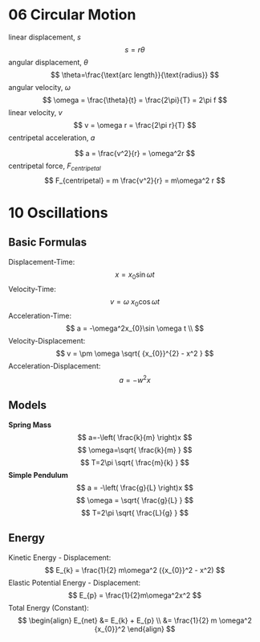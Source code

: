 # 06 Circular Motion

linear displacement, $s$
$$
s = r \theta
$$
angular displacement, $\theta$
$$
\theta=\frac{\text{arc length}}{\text{radius}}
$$
angular velocity, $\omega$
$$
\omega = \frac{\theta}{t} = \frac{2\pi}{T} = 2\pi f
$$
linear velocity, $v$
$$
v = \omega r = \frac{2\pi r}{T}
$$
centripetal acceleration, $a$

$$
a = \frac{v^2}{r} = \omega^2r
$$
centripetal force, $F_{centripetal}$
$$
F_{centripetal} = m \frac{v^2}{r} = m\omega^2 r
$$
# 10 Oscillations

## Basic Formulas

Displacement-Time:
$$
x = x_{0} \sin \omega t
$$
Velocity-Time:
$$
v = \omega \ x_{0} \cos \omega t
$$
Acceleration-Time:
$$
a = -\omega^2x_{0}\sin \omega t \\
$$
Velocity-Displacement:
$$
v = \pm \omega \sqrt{ {x_{0}}^{2} - x^2 }
$$
Acceleration-Displacement:
$$
a = -w^2x
$$
## Models

**Spring Mass**
$$
a=-\left( \frac{k}{m} \right)x
$$
$$
\omega=\sqrt{ \frac{k}{m} }
$$
$$
T=2\pi \sqrt{ \frac{m}{k} }
$$
**Simple Pendulum**
$$
a = -\left( \frac{g}{L} \right)x
$$
$$
\omega = \sqrt{ \frac{g}{L} }
$$
$$
T=2\pi \sqrt{ \frac{L}{g} }
$$

## Energy
Kinetic Energy - Displacement:
$$
E_{k} = \frac{1}{2} m\omega^2 ({x_{0}}^2 - x^2)
$$
Elastic Potential Energy - Displacement:
$$
E_{p} = \frac{1}{2}m\omega^2x^2
$$
Total Energy (Constant):
$$
\begin{align}
E_{net} &= E_{k} + E_{p} \\
&= \frac{1}{2} m \omega^2 {x_{0}}^2
\end{align}
$$

